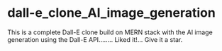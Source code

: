 # dall-e_clone_AI_image_generation

This is a complete Dall-E clone  build on MERN stack with the AI image generation using the Dall-E API........
Liked it!... Give it a star.


